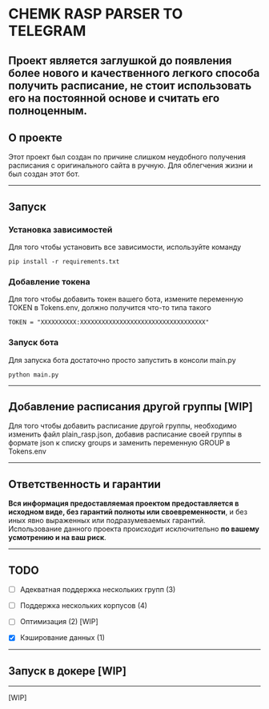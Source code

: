<!-- markdownlint-disable MD053 MD040 -->
# CHEMK RASP PARSER TO TELEGRAM

## Проект является заглушкой до появления более нового и качественного легкого способа получить расписание, не стоит использовать его на постоянной основе и считать его полноценным.

## О проекте

Этот проект был создан по причине слишком неудобного получения расписания с оригинального сайта в ручную. Для облегчения жизни и был создан этот бот.

***

## Запуск

### Установка зависимостей

Для того чтобы установить все зависимости, используйте команду

```console
pip install -r requirements.txt
```

### Добавление токена

Для того чтобы добавить токен вашего бота, измените переменную TOKEN в Tokens.env, должно получится что-то типа такого

```
TOKEN = "XXXXXXXXXX:XXXXXXXXXXXXXXXXXXXXXXXXXXXXXXXXXXX"
```

### Запуск бота

Для запуска бота достаточно просто запустить в консоли main.py

```console
python main.py
```

***

## Добавление расписания другой группы [WIP]

Для того чтобы добавить расписание другой группы, необходимо изменить файл plain_rasp.json, добавив расписание своей группы в формате json к списку groups и заменить переменную GROUP в Tokens.env

***

## Ответственность и гарантии

**Вся информация предоставляемая проектом предоставляется в исходном виде, без гарантий полноты или своевременности**, и без иных явно выраженных или подразумеваемых гарантий. Использование данного проекта происходит исключительно **по вашему усмотрению и на ваш риск**.

***

## TODO

- [ ] Адекватная поддержка нескольких групп (3)

- [ ] Поддержка нескольких корпусов (4)

- [ ] Оптимизация (2) [WIP]

- [x] Кэширование данных (1)

***

## Запуск в докере [WIP]

***

[WIP]

[Writed by SahsaGHT(lysk) 🐲 under the supervision of Aestas as Satsea]::
